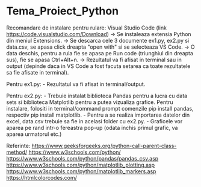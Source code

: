 # Tema_Proiect_Python
Recomandare de instalare pentru rulare: Visual Studio Code (link  https://code.visualstudio.com/Download)
-> Se instaleaza extensia Python din meniul Extensions. 
-> Se descarca cele 3 documente ex1.py, ex2.py si data.csv, se apasa click dreapta "open with" si se selecteaza VS Code. 
-> O data deschis, pentru a rula fie se apasa pe Run code (triunghiul din dreapta sus), fie se apasa Ctrl+Alt+n. 
-> Rezultatul va fi afisat in terminal sau in output (depinde daca in VS Code a fost facuta setarea ca toate rezultatele sa fie afisate in terminal). 	

Pentru ex1.py:
	- Rezultatul va fi afisat in terminal/output.

Pentru ex2.py:
	- Trebuie instalat biblioteca Pandas pentru a lucra cu data sets si biblioteca Matplotlib pentru a putea vizualiza grafice. Pentru instalare, folositi in terminal/command prompt comenzile pip install pandas, respectiv pip install matplotlib. 
	- Pentru a se realiza importarea datelor din excel, data.csv trebuie sa fie in acelasi folder cu ex2.py.
	- Graficele vor aparea pe rand intr-o fereastra pop-up (odata inchis primul grafic, va aparea urmatorul etc.)

Referinte:
	https://www.geeksforgeeks.org/python-call-parent-class-method/
        https://www.w3schools.com/python/
        https://www.w3schools.com/python/pandas/pandas_csv.asp
        https://www.w3schools.com/python/matplotlib_plotting.asp
        https://www.w3schools.com/python/matplotlib_markers.asp
        https://htmlcolorcodes.com/
	
